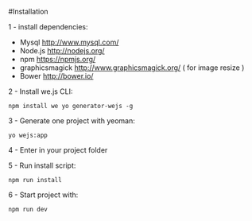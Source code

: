 #Installation

1 - install dependencies:

* Mysql http://www.mysql.com/
* Node.js http://nodejs.org/
* npm https://npmjs.org/
* graphicsmagick http://www.graphicsmagick.org/ ( for image resize )
* Bower http://bower.io/

2 - Install we.js CLI:

```
npm install we yo generator-wejs -g
```

3 - Generate one project with yeoman:

```
yo wejs:app
```

4 - Enter in your project folder


5 - Run install script:

```
npm run install
```

6 - Start project with:

```
npm run dev
```

